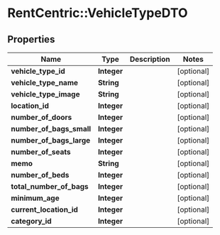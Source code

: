 # RentCentric::VehicleTypeDTO

## Properties
Name | Type | Description | Notes
------------ | ------------- | ------------- | -------------
**vehicle_type_id** | **Integer** |  | [optional] 
**vehicle_type_name** | **String** |  | [optional] 
**vehicle_type_image** | **String** |  | [optional] 
**location_id** | **Integer** |  | [optional] 
**number_of_doors** | **Integer** |  | [optional] 
**number_of_bags_small** | **Integer** |  | [optional] 
**number_of_bags_large** | **Integer** |  | [optional] 
**number_of_seats** | **Integer** |  | [optional] 
**memo** | **String** |  | [optional] 
**number_of_beds** | **Integer** |  | [optional] 
**total_number_of_bags** | **Integer** |  | [optional] 
**minimum_age** | **Integer** |  | [optional] 
**current_location_id** | **Integer** |  | [optional] 
**category_id** | **Integer** |  | [optional] 


